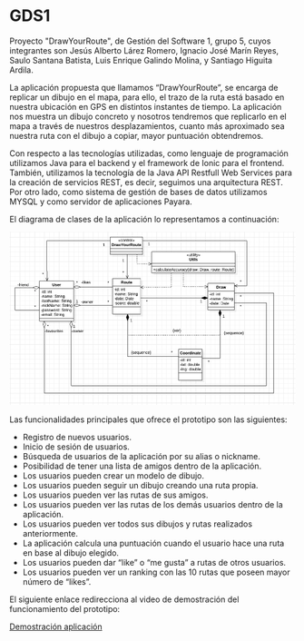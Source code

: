 # GDS1
Proyecto "DrawYourRoute", de Gestión del Software 1, grupo 5, cuyos integrantes son Jesús Alberto Lárez Romero, Ignacio José Marín Reyes, Saulo Santana Batista,
Luis Enrique Galindo Molina, y Santiago Higuita Ardila.

La aplicación propuesta que llamamos “DrawYourRoute”, se encarga de replicar un dibujo en el mapa, para ello, el trazo de la ruta está basado en nuestra ubicación en 
GPS en distintos instantes de tiempo. La aplicación nos muestra un dibujo concreto y nosotros tendremos que replicarlo en el mapa a través de nuestros desplazamientos, 
cuanto más aproximado sea nuestra ruta con el dibujo a copiar, mayor puntuación obtendremos.  

Con respecto a las tecnologías utilizadas, como lenguaje de programación utilizamos Java para el backend y el framework de Ionic para el frontend. 
También, utilizamos la tecnología de la Java API Restfull Web Services para la creación de servicios REST, es decir, seguimos una arquitectura REST. Por otro lado,
como sistema de gestión de bases de datos utilizamos MYSQL y como servidor de aplicaciones Payara.

El diagrama de clases de la aplicación lo representamos a continuación:

![Diagrama clases](https://raw.githubusercontent.com/San-tiag0/GDS1/master/gs1pr/DrawYourRoute_model.png)

Las funcionalidades principales que ofrece el prototipo son las siguientes: 

- Registro de nuevos usuarios. 
- Inicio de sesión de usuarios. 
- Búsqueda de usuarios de la aplicación por su alias o nickname. 
- Posibilidad de tener una lista de amigos dentro de la aplicación. 
- Los usuarios pueden crear un modelo de dibujo. 
- Los usuarios pueden seguir un dibujo creando una ruta propia. 
- Los usuarios pueden ver las rutas de sus amigos. 
- Los usuarios pueden ver las rutas de los demás usuarios dentro de la aplicación. 
- Los usuarios pueden ver todos sus dibujos y rutas realizados anteriormente. 
- La aplicación calcula una puntuación cuando el usuario hace una ruta en base al dibujo elegido. 
- Los usuarios pueden dar “like” o “me gusta” a rutas de otros usuarios. 
- Los usuarios pueden ver un ranking con las 10 rutas que poseen mayor número de “likes”.

El siguiente enlace redirecciona al video de demostración del funcionamiento del prototipo:  

[Demostración aplicación](https://youtu.be/7PhFTkIolnI)

